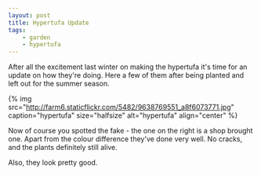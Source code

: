 ```yaml
---
layout: post
title: Hypertufa Update
tags:
    - garden
    - hypertufa
---
```


After all the excitement last winter on making the hypertufa it's time for an update on how they're doing. Here a few of them after being planted and left out for the summer season.

{% img src="http://farm6.staticflickr.com/5482/9638769551_a8f6073771.jpg" caption="hypertufa" size="halfsize" alt="hypertufa" align="center" %}

Now of course you spotted the fake - the one on the right is a shop brought one. Apart from the colour difference they've done very well. No cracks, and the plants definitely still alive.

Also, they look pretty good.